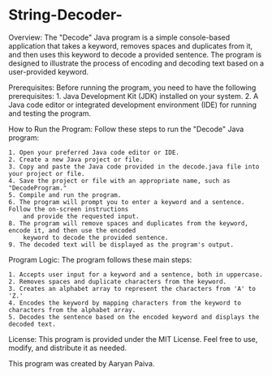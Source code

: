 # String-Decoder-

Overview:
The "Decode" Java program is a simple console-based application that takes a keyword, 
removes spaces and duplicates from it, and then uses this keyword to decode a provided sentence.
The program is designed to illustrate the process of encoding and decoding text based on a user-provided keyword.

Prerequisites:
 Before running the program, you need to have the following prerequisites:
    1. Java Development Kit (JDK) installed on your system.
    2. A Java code editor or integrated development environment (IDE) for running and testing the program.

How to Run the Program:
Follow these steps to run the "Decode" Java program:

    1. Open your preferred Java code editor or IDE.
    2. Create a new Java project or file.
    3. Copy and paste the Java code provided in the decode.java file into your project or file.
    4. Save the project or file with an appropriate name, such as "DecodeProgram."
    5. Compile and run the program.
    6. The program will prompt you to enter a keyword and a sentence. Follow the on-screen instructions
        and provide the requested input.
    8. The program will remove spaces and duplicates from the keyword, encode it, and then use the encoded 
        keyword to decode the provided sentence.
    9. The decoded text will be displayed as the program's output.

Program Logic:
The program follows these main steps:

    1. Accepts user input for a keyword and a sentence, both in uppercase.
    2. Removes spaces and duplicate characters from the keyword.
    3. Creates an alphabet array to represent the characters from 'A' to 'Z.'
    4. Encodes the keyword by mapping characters from the keyword to characters from the alphabet array.
    5. Decodes the sentence based on the encoded keyword and displays the decoded text.

License:
This program is provided under the MIT License. Feel free to use, modify, and distribute it as needed.

This program was created by Aaryan Paiva.


